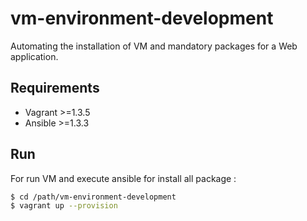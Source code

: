 vm-environment-development
==========================

Automating the installation of VM and mandatory packages for a Web application.

Requirements
------------

* Vagrant >=1.3.5
* Ansible >=1.3.3

Run
---

For run VM and execute ansible for install all package :

```bash
$ cd /path/vm-environment-development
$ vagrant up --provision
```

